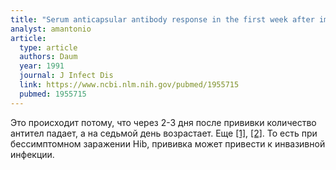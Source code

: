 ```yaml
---
title: "Serum anticapsular antibody response in the first week after immunization of adults and infants with the Haemophilus influenzae type b-Neisseria meningitidis outer membrane protein complex conjugate vaccine"
analyst: amantonio
article:
  type: article
  authors: Daum
  year: 1991
  journal: J Infect Dis
  link: https://www.ncbi.nlm.nih.gov/pubmed/1955715
  pubmed: 1955715
---
```


Это происходит потому, что через 2-3 дня после прививки количество антител падает, а на седьмой день возрастает. Еще [[1]](https://www.ncbi.nlm.nih.gov/pubmed/2788860), [[2]](https://www.jstor.org/stable/3971972).
То есть при бессимптомном заражении Hib, прививка может привести к инвазивной инфекции.
